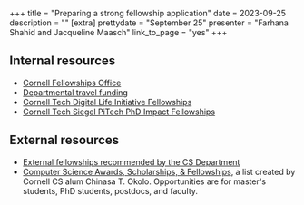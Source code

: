 +++
title = "Preparing a strong fellowship application"
date = 2023-09-25
description = ""
[extra]
prettydate = "September 25"
presenter = "Farhana Shahid and Jacqueline Maasch"
link_to_page = "yes"
+++

## Internal resources

- [Cornell Fellowships Office](https://gradschool.cornell.edu/financial-support/fellowships/)
- [Departmental travel funding](https://www.cs.cornell.edu/phd/current-students/travel-funding-opportunities)
- [Cornell Tech Digital Life Initiative Fellowships](https://www.dli.tech.cornell.edu/join )
- [Cornell Tech Siegel PiTech PhD Impact Fellowships](https://www.pi.tech.cornell.edu/pitech-phd-impact-fellowship)

## External resources

- [External fellowships recommended by the CS Department](https://www.cs.cornell.edu/phd/current-students/fellowship-opportunities)
- [Computer Science Awards, Scholarships, & Fellowships](https://github.com/chinasaokolo/csGraduateFellowships), a list created by Cornell CS alum Chinasa T. Okolo. Opportunities are for master's students, PhD students, postdocs, and faculty.
